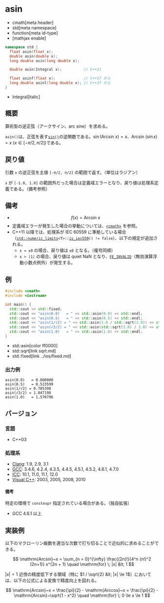 # asin
* cmath[meta header]
* std[meta namespace]
* function[meta id-type]
* [mathjax enable]

```cpp
namespace std {
  float asin(float x);
  double asin(double x);
  long double asin(long double x);

  double asin(Integral x);          // C++11

  float asinf(float x);             // C++17 から
  long double asinl(long double x); // C++17 から
}
```
* Integral[italic]

## 概要
算術型の逆正弦（アークサイン、arc sine）を求める。

`asin()`は、正弦を表す[`sin()`](sin.md)の逆関数である。$\sin(\mathrm{Arcsin}~x) = x$、$\mathrm{Arcsin}~(\sin x) = x ~ (x \in [-\pi/2, \pi/2])$である。


## 戻り値
引数 `x` の逆正弦を主値 `[-π/2, π/2]` の範囲で返す。（単位はラジアン）

`x` が `[-1.0, 1.0]` の範囲外だった場合は定義域エラーとなり、戻り値は処理系定義である。（備考参照）


## 備考
- $$ f(x) = \mathrm{Arcsin}~x $$
- 定義域エラーが発生した場合の挙動については、[`<cmath>`](../cmath.md) を参照。
- C++11 以降では、処理系が IEC 60559 に準拠している場合（[`std::numeric_limits`](../limits/numeric_limits.md)`<T>::`[`is_iec559`](../limits/numeric_limits/is_iec559.md)`() != false`）、以下の規定が追加される。
	- `x = ±0` の場合、戻り値は `±0` となる。（複号同順）
	- `x > |1|` の場合、戻り値は quiet NaN となり、[`FE_INVALID`](../cfenv/fe_invalid.md)（無効演算浮動小数点例外）が発生する。


## 例
```cpp example
#include <cmath>
#include <iostream>

int main() {
  std::cout << std::fixed;
  std::cout << "asin(0.0)   = " << std::asin(0.0) << std::endl;
  std::cout << "asin(0.5)   = " << std::asin(0.5) << std::endl;
  std::cout << "asin(1/√2) = " << std::asin(1.0 / std::sqrt(2.0)) << std::endl;
  std::cout << "asin(√3/2) = " << std::asin(std::sqrt(3.0) / 2.0) << std::endl;
  std::cout << "asin(1.0)   = " << std::asin(1.0) << std::endl;
}
```
* std::asin[color ff0000]
* std::sqrt[link sqrt.md]
* std::fixed[link ../ios/fixed.md]

### 出力例
```
asin(0.0)   = 0.000000
asin(0.5)   = 0.523599
asin(1/√2) = 0.785398
asin(√3/2) = 1.047198
asin(1.0)   = 1.570796
```

## バージョン
### 言語
- C++03

### 処理系
- [Clang](/implementation.md#clang): 1.9, 2.9, 3.1
- [GCC](/implementation.md#gcc): 3.4.6, 4.2.4, 4.3.5, 4.4.5, 4.5.1, 4.5.2, 4.6.1, 4.7.0
- [ICC](/implementation.md#icc): 10.1, 11.0, 11.1, 12.0
- [Visual C++](/implementation.md#visual_cpp): 2003, 2005, 2008, 2010

#### 備考
特定の環境で `constexpr` 指定されている場合がある。（独自拡張）

- GCC 4.6.1 以上


## 実装例
以下のマクローリン級数を適当な次数で打ち切ることで近似的に求めることができる。

$$ \mathrm{Arcsin}~x = \sum_{n = 0}^{\infty} \frac{(2n)!}{4^n (n!)^2 (2n+1)} x^{2n + 1} \quad \mathrm{for} \; |x| &lt; 1 $$


$|x| = 1$ 近傍の精度低下する領域（特に $1 / \sqrt{2} &lt; |x| \le 1$）においては、以下の公式による変換で精度向上を図れる。

$$ \mathrm{Arcsin}~x = \frac{\pi}{2} - \mathrm{Arccos}~x = \frac{\pi}{2} - \mathrm{Arcsin}~\sqrt{1 - x^2} \quad \mathrm{for} \; 0 \le x \le 1 $$
